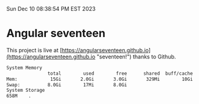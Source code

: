 Sun Dec 10 08:38:54 PM EST 2023

# Angular seventeen


This project is live at [https://angularseventeen.github.io](https://angularseventeen.github.io "seventeen!") thanks to Github.

```bash
System Memory
               total        used        free      shared  buff/cache   available
Mem:            15Gi       2.0Gi       3.0Gi       329Mi        10Gi        13Gi
Swap:          8.0Gi        17Mi       8.0Gi
System Storage
658M	.
```
```bash
